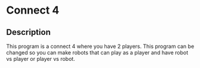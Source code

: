 # Connect 4

## Description
This program is a connect 4 where you have 2 players.
This program can be changed so you can make robots that can play as a player and have robot vs player or player vs robot.
